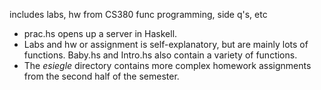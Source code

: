 includes labs, hw from CS380 func programming, side q's, etc

- prac.hs opens up a server in Haskell.
- Labs and hw or assignment is self-explanatory, but are mainly lots of functions. Baby.hs and Intro.hs also contain a variety of functions.
- The <em>esiegle</em> directory contains more complex homework assignments from the second half of the semester. 
